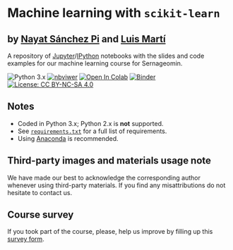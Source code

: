# Machine learning with `scikit-learn`

## by [Nayat Sánchez Pi](http://www.nayatsanchezpi.com) and [Luis Martí](http://lmarti.com)

A repository of [Jupyter](https://www.jupyter.org)/[IPython](https://www.ipython.org) notebooks with the slides and code examples for our machine learning course for Sernageomin.

![Python 3.x](https://img.shields.io/badge/python-3.x-green.svg)
[![nbviwer](https://img.shields.io/badge/view%20in-nbviewer-orange.svg)](http://nbviewer.jupyter.org/github/lmarti/ml-sklearn-sernageomin/tree/master/)
[![Open In Colab](https://colab.research.google.com/assets/colab-badge.svg)](https://colab.research.google.com/github/lmarti/ml-sklearn-sernageomin)
[![Binder](https://mybinder.org/badge.svg)](https://mybinder.org/v2/gh/lmarti/ml-sklearn-sernageomin/master)
[![License: CC BY-NC-SA 4.0](https://img.shields.io/badge/license-CC%20BY--NC--SA%204.0-lightgrey.svg)](http://creativecommons.org/licenses/by-nc-sa/4.0/)

## Notes

* Coded in Python 3.x; Python 2.x is **not** supported.
* See [`requirements.txt`](https://github.com/lmarti/machine-learning/blob/master/requirements.txt) for a full list of requirements.
* Using [Anaconda](https://www.continuum.io/downloads) is recommended.

## Third-party images and materials usage note

We have made our best to acknowledge the corresponding author whenever using third-party materials. If you find any misattributions do not hesitate to contact us.

## Course survey

If you took part of the course, please, help us improve by filling up this [survey form](https://bit.ly/3aYC8GW).
